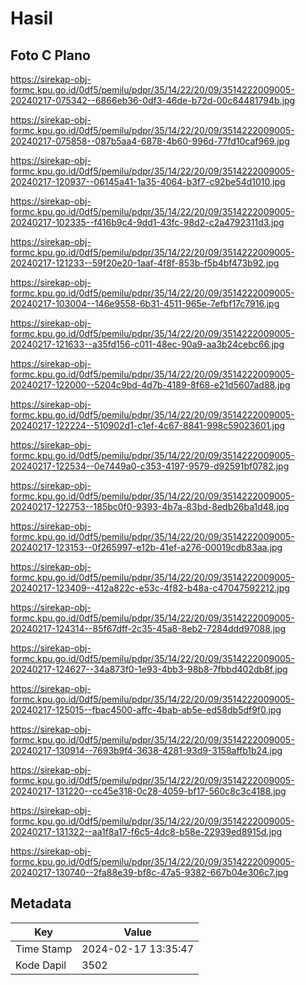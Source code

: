 # Hasil

## Foto C Plano

https://sirekap-obj-formc.kpu.go.id/0df5/pemilu/pdpr/35/14/22/20/09/3514222009005-20240217-075342--6866eb36-0df3-46de-b72d-00c64481794b.jpg

https://sirekap-obj-formc.kpu.go.id/0df5/pemilu/pdpr/35/14/22/20/09/3514222009005-20240217-075858--087b5aa4-6878-4b60-996d-77fd10caf969.jpg

https://sirekap-obj-formc.kpu.go.id/0df5/pemilu/pdpr/35/14/22/20/09/3514222009005-20240217-120937--06145a41-1a35-4064-b3f7-c92be54d1010.jpg

https://sirekap-obj-formc.kpu.go.id/0df5/pemilu/pdpr/35/14/22/20/09/3514222009005-20240217-102335--f416b9c4-9dd1-43fc-98d2-c2a4792311d3.jpg

https://sirekap-obj-formc.kpu.go.id/0df5/pemilu/pdpr/35/14/22/20/09/3514222009005-20240217-121233--59f20e20-1aaf-4f8f-853b-f5b4bf473b92.jpg

https://sirekap-obj-formc.kpu.go.id/0df5/pemilu/pdpr/35/14/22/20/09/3514222009005-20240217-103004--146e9558-6b31-4511-965e-7efbf17c7916.jpg

https://sirekap-obj-formc.kpu.go.id/0df5/pemilu/pdpr/35/14/22/20/09/3514222009005-20240217-121633--a35fd156-c011-48ec-90a9-aa3b24cebc66.jpg

https://sirekap-obj-formc.kpu.go.id/0df5/pemilu/pdpr/35/14/22/20/09/3514222009005-20240217-122000--5204c9bd-4d7b-4189-8f68-e21d5607ad88.jpg

https://sirekap-obj-formc.kpu.go.id/0df5/pemilu/pdpr/35/14/22/20/09/3514222009005-20240217-122224--510902d1-c1ef-4c67-8841-998c59023601.jpg

https://sirekap-obj-formc.kpu.go.id/0df5/pemilu/pdpr/35/14/22/20/09/3514222009005-20240217-122534--0e7449a0-c353-4197-9579-d92591bf0782.jpg

https://sirekap-obj-formc.kpu.go.id/0df5/pemilu/pdpr/35/14/22/20/09/3514222009005-20240217-122753--185bc0f0-9393-4b7a-83bd-8edb26ba1d48.jpg

https://sirekap-obj-formc.kpu.go.id/0df5/pemilu/pdpr/35/14/22/20/09/3514222009005-20240217-123153--0f265997-e12b-41ef-a276-00019cdb83aa.jpg

https://sirekap-obj-formc.kpu.go.id/0df5/pemilu/pdpr/35/14/22/20/09/3514222009005-20240217-123409--412a822c-e53c-4f82-b48a-c47047592212.jpg

https://sirekap-obj-formc.kpu.go.id/0df5/pemilu/pdpr/35/14/22/20/09/3514222009005-20240217-124314--85f67dff-2c35-45a8-8eb2-7284ddd97088.jpg

https://sirekap-obj-formc.kpu.go.id/0df5/pemilu/pdpr/35/14/22/20/09/3514222009005-20240217-124627--34a873f0-1e93-4bb3-98b8-7fbbd402db8f.jpg

https://sirekap-obj-formc.kpu.go.id/0df5/pemilu/pdpr/35/14/22/20/09/3514222009005-20240217-125015--fbac4500-affc-4bab-ab5e-ed58db5df9f0.jpg

https://sirekap-obj-formc.kpu.go.id/0df5/pemilu/pdpr/35/14/22/20/09/3514222009005-20240217-130914--7693b9f4-3638-4281-93d9-3158affb1b24.jpg

https://sirekap-obj-formc.kpu.go.id/0df5/pemilu/pdpr/35/14/22/20/09/3514222009005-20240217-131220--cc45e318-0c28-4059-bf17-560c8c3c4188.jpg

https://sirekap-obj-formc.kpu.go.id/0df5/pemilu/pdpr/35/14/22/20/09/3514222009005-20240217-131322--aa1f8a17-f6c5-4dc8-b58e-22939ed8915d.jpg

https://sirekap-obj-formc.kpu.go.id/0df5/pemilu/pdpr/35/14/22/20/09/3514222009005-20240217-130740--2fa88e39-bf8c-47a5-9382-667b04e306c7.jpg


## Metadata

| Key        | Value               |
| ---------- | ------------------- |
| Time Stamp | 2024-02-17 13:35:47 |
| Kode Dapil | 3502                |




